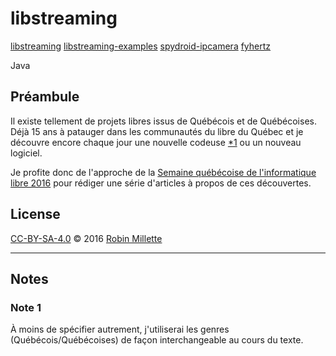 # libstreaming
[libstreaming][]
[libstreaming-examples][]
[spydroid-ipcamera][]
[fyhertz][]

Java

## Préambule
Il existe tellement de projets libres issus de Québécois et de Québécoises.
Déjà 15 ans à patauger dans les communautés du libre du Québec et
je découvre encore chaque jour une nouvelle codeuse [*1][] ou un nouveau logiciel.

Je profite donc de l'approche de la
[Semaine québécoise de l'informatique libre 2016][SQIL] pour rédiger
une série d'articles à propos de ces découvertes.

## License
[CC-BY-SA-4.0][] © 2016 [Robin Millette][]

------

## Notes
### Note 1
À moins de spécifier autrement, j'utiliserai les genres (Québécois/Québécoises)
de façon interchangeable au cours du texte.

[*1]: #note-1
[SQIL]: <http://2016.sqil.info/>
[CC-BY-SA-4.0]: cc-by-sa.md
[Robin Millette]: <http://robin.millette.info/>
[libstreaming]: <https://github.com/fyhertz/libstreaming>
[libstreaming-examples]: <https://github.com/fyhertz/libstreaming-examples>
[spydroid-ipcamera]: <https://github.com/fyhertz/spydroid-ipcamera>
[fyhertz]: <https://github.com/fyhertz>
